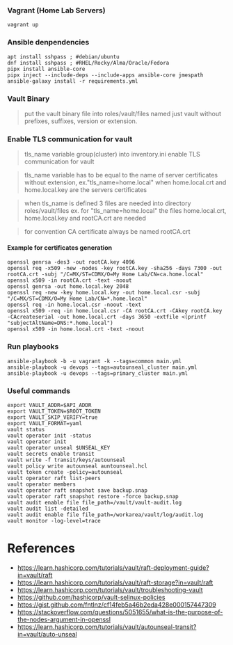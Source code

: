 ### Vagrant (Home Lab Servers)

```
vagrant up
```

### Ansible denpendencies

```
apt install sshpass ; #debian/ubuntu
dnf install sshpass ; #RHEL/Rocky/Alma/Oracle/Fedora
pipx install ansible-core
pipx inject --include-deps --include-apps ansible-core jmespath
ansible-galaxy install -r requirements.yml
```

### Vault Binary

> put the vault binary file into roles/vault/files named just vault without prefixes, suffixes, version or extension.

### Enable TLS communication for vault

> tls_name variable group(cluster) into inventory.ini enable TLS communication for vault

> tls_name variable has to be equal to the name of server certificates without extension, ex."tls_name=home.local" when home.local.crt and home.local.key are the servers certificates

> when tls_name is defined 3 files are needed into directory roles/vault/files ex. for "tls_name=home.local" the files home.local.crt, home.local.key and rootCA.crt are needed

> for convention CA certificate always be named rootCA.crt

#### Example for certificates generation

```
openssl genrsa -des3 -out rootCA.key 4096
openssl req -x509 -new -nodes -key rootCA.key -sha256 -days 7300 -out rootCA.crt -subj "/C=MX/ST=CDMX/O=My Home Lab/CN=ca.home.local"
openssl x509 -in rootCA.crt -text -noout
openssl genrsa -out home.local.key 2048
openssl req -new -key home.local.key -out home.local.csr -subj "/C=MX/ST=CDMX/O=My Home Lab/CN=*.home.local"
openssl req -in home.local.csr -noout -text
openssl x509 -req -in home.local.csr -CA rootCA.crt -CAkey rootCA.key -CAcreateserial -out home.local.crt -days 3650 -extfile <(printf "subjectAltName=DNS:*.home.local")
openssl x509 -in home.local.crt -text -noout
```

### Run playbooks

```
ansible-playbook -b -u vagrant -k --tags=common main.yml
ansible-playbook -u devops --tags=autounseal_cluster main.yml
ansible-playbook -u devops --tags=primary_cluster main.yml
```

### Useful commands

```
export VAULT_ADDR=$API_ADDR
export VAULT_TOKEN=$ROOT_TOKEN
export VAULT_SKIP_VERIFY=true
export VAULT_FORMAT=yaml
vault status
vault operator init -status
vault operator init
vault operator unseal $UNSEAL_KEY
vault secrets enable transit
vault write -f transit/keys/autounseal
vault policy write autounseal auntounseal.hcl
vault token create -policy=autounseal
vault operator raft list-peers
vault operator members
vault operator raft snapshot save backup.snap
vault operator raft snapshot restore -force backup.snap
vault audit enable file file_path=/vault/vault-audit.log
vault audit list -detailed
vault audit enable file file_path=/workarea/vault/log/audit.log
vault monitor -log-level=trace
``` 

# References

* https://learn.hashicorp.com/tutorials/vault/raft-deployment-guide?in=vault/raft
* https://learn.hashicorp.com/tutorials/vault/raft-storage?in=vault/raft
* https://learn.hashicorp.com/tutorials/vault/troubleshooting-vault
* https://github.com/hashicorp/vault-selinux-policies
* https://gist.github.com/fntlnz/cf14feb5a46b2eda428e000157447309
* https://stackoverflow.com/questions/5051655/what-is-the-purpose-of-the-nodes-argument-in-openssl
* https://learn.hashicorp.com/tutorials/vault/autounseal-transit?in=vault/auto-unseal
